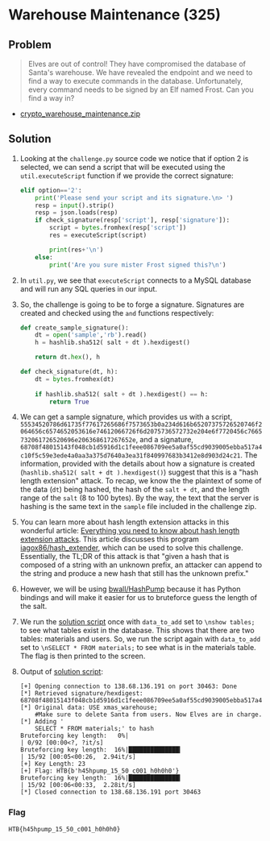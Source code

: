 # Warehouse Maintenance (325)

## Problem

> Elves are out of control! They have compromised the database of Santa's warehouse. We have revealed the endpoint and we need to find a way to execute commands in the database. Unfortunately, every command needs to be signed by an Elf named Frost. Can you find a way in?

* [crypto_warehouse_maintenance.zip](./crypto_warehouse_maintenance.zip)

## Solution

1. Looking at the `challenge.py` source code we notice that if option 2 is selected, we can send a script that will be executed using the `util.executeScript` function if we provide the correct signature:

    ```python
    elif option=='2':
        print('Please send your script and its signature.\n> ')
        resp = input().strip()
        resp = json.loads(resp)
        if check_signature(resp['script'], resp['signature']):
            script = bytes.fromhex(resp['script'])
            res = executeScript(script)

            print(res+'\n')
        else:
            print('Are you sure mister Frost signed this?\n')
    ```

2. In `util.py`, we see that `executeScript` connects to a MySQL database and will run any SQL queries in our input.

3. So, the challenge is going to be to forge a signature. Signatures are created and checked using the `` and `` functions respectively:

    ```python
    def create_sample_signature():
        dt = open('sample','rb').read()
        h = hashlib.sha512( salt + dt ).hexdigest()

        return dt.hex(), h

    def check_signature(dt, h):
        dt = bytes.fromhex(dt)
        
        if hashlib.sha512( salt + dt ).hexdigest() == h:
            return True
    ```

4. We can get a sample signature, which provides us with a script, `55534520786d61735f77617265686f7573653b0a234d616b65207375726520746f2064656c6574652053616e74612066726f6d2075736572732e204e6f7720456c7665732061726520696e206368617267652e`, and a signature, `68708f48015143f048cb1d5916d1c1feee086709ee5a0af55cd9039005ebba517a4c10f5c59e3ede4a0aa3a375d7640a3ea31f840997683b3412e8d903d24c21`. The information, provided with the details about how a signature is created (`hashlib.sha512( salt + dt ).hexdigest()`) suggest that this is a "hash length extension" attack. To recap, we know the the plaintext of some of the data (`dt`) being hashed, the hash of the `salt + dt`, and the length range of the `salt` (8 to 100 bytes). By the way, the text that the server is hashing is the same text in the `sample` file included in the challenge zip.

5. You can learn more about hash length extension attacks in this wonderful article: [Everything you need to know about hash length extension attacks](https://blog.skullsecurity.org/2012/everything-you-need-to-know-about-hash-length-extension-attacks). This article discusses this program [iagox86/hash_extender](https://github.com/iagox86/hash_extender), which can be used to solve this challenge. Essentially, the TL;DR of this attack is that "given a hash that is composed of a string with an unknown prefix, an attacker can append to the string and produce a new hash that still has the unknown prefix."

6. However, we will be using [bwall/HashPump](https://github.com/bwall/HashPump) because it has Python bindings and will make it easier for us to bruteforce guess the length of the salt.

7. We run the [solution script](hash_length_extension_attack.py) once with `data_to_add` set to `\nshow tables;` to see what tables exist in the database. This shows that there are two tables: materials and users. So, we run the script again with `data_to_add` set to `\nSELECT * FROM materials;` to see what is in the materials table. The flag is then printed to the screen.

8. Output of [solution script](hash_length_extension_attack.py):

    ```
    [+] Opening connection to 138.68.136.191 on port 30463: Done
    [*] Retrieved signature/hexdigest: 68708f48015143f048cb1d5916d1c1feee086709ee5a0af55cd9039005ebba517a4c10f5c59e3ede4a0aa3a375d7640a3ea31f840997683b3412e8d903d24c21
    [*] Original data: USE xmas_warehouse;
        #Make sure to delete Santa from users. Now Elves are in charge.
    [*] Adding '
        SELECT * FROM materials;' to hash
    Bruteforcing key length:   0%|                                                                                                 | 0/92 [00:00<?, ?it/s]
    Bruteforcing key length:  16%|██████████████▎                                                                         | 15/92 [00:05<00:26,  2.94it/s]
    [+] Key Length: 23
    [+] Flag: HTB{b'h45hpump_15_50_c001_h0h0h0'}
    Bruteforcing key length:  16%|██████████████▎                                                                         | 15/92 [00:06<00:33,  2.28it/s]
    [*] Closed connection to 138.68.136.191 port 30463
    ```

### Flag

`HTB{h45hpump_15_50_c001_h0h0h0}`
